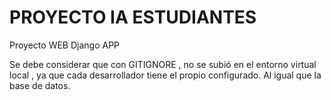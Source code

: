 # PROYECTO IA ESTUDIANTES
Proyecto WEB Django APP 

Se debe considerar que con GITIGNORE , no se subió en el entorno virtual local , ya que cada desarrollador tiene el propio configurado.
Al igual que la base de datos.
